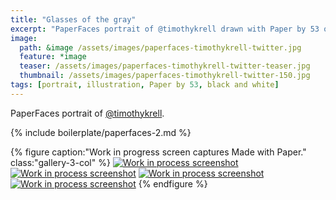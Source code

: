 ```yaml
---
title: "Glasses of the gray"
excerpt: "PaperFaces portrait of @timothykrell drawn with Paper by 53 on an iPad."
image: 
  path: &image /assets/images/paperfaces-timothykrell-twitter.jpg 
  feature: *image
  teaser: /assets/images/paperfaces-timothykrell-twitter-teaser.jpg
  thumbnail: /assets/images/paperfaces-timothykrell-twitter-150.jpg
tags: [portrait, illustration, Paper by 53, black and white]
---
```


PaperFaces portrait of [@timothykrell](https://twitter.com/timothykrell).

{% include boilerplate/paperfaces-2.md %}

{% figure caption:"Work in progress screen captures Made with Paper." class:"gallery-3-col" %}
[![Work in process screenshot](/assets/images/paperfaces-timothykrell-process-1-600.jpg)](/assets/images/paperfaces-timothykrell-process-1-lg.jpg) [![Work in process screenshot](/assets/images/paperfaces-timothykrell-process-2-600.jpg)](/assets/images/paperfaces-timothykrell-process-2-lg.jpg) [![Work in process screenshot](/assets/images/paperfaces-timothykrell-process-3-600.jpg)](/assets/images/paperfaces-timothykrell-process-3-lg.jpg) [![Work in process screenshot](/assets/images/paperfaces-timothykrell-process-4-600.jpg)](/assets/images/paperfaces-timothykrell-process-4-lg.jpg)
{% endfigure %}
